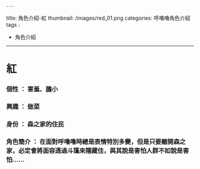 	---
title: 角色介紹-紅
thumbnail: /images/red_01.png
categories: 呼嚕嚕角色介紹
tags :
- 角色介紹
---
# 紅
### 個性 ： 害羞、膽小
### 興趣 ： 做菜
### 身份 ： 森之家的住民
### 角色簡介 ： 在面對呼嚕嚕時總是表情特別多變，但是只要離開森之家，必定會將面容透過斗篷來隱藏住，與其說是害怕人群不如說是害怕......